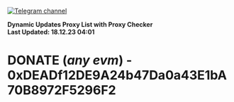 [![Telegram channel](https://img.shields.io/endpoint?url=https://runkit.io/damiankrawczyk/telegram-badge/branches/master?url=https://t.me/n4z4v0d)](https://t.me/n4z4v0d) 

**Dynamic Updates Proxy List with Proxy Checker**  
**Last Updated: 18.12.23 04:01**

# DONATE (_any evm_) - 0xDEADf12DE9A24b47Da0a43E1bA70B8972F5296F2
